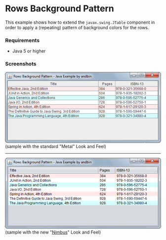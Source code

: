 # Rows Background Pattern

This example shows how to extend the `javax.swing.JTable` component in order to
apply a (repeating) pattern of background colors for the rows.

### Requirements

* Java 5 or higher

### Screenshots

![Screenshot 1](screenshot-01.png "Screenshot 1")
<br>(sample with the standard "Metal" Look and Feel)

---

![Screenshot 2](screenshot-02.png "Screenshot 2")
<br>(sample with the new "[Nimbus](https://docs.oracle.com/javase/tutorial/uiswing/lookandfeel/nimbus.html)" Look and Feel)
